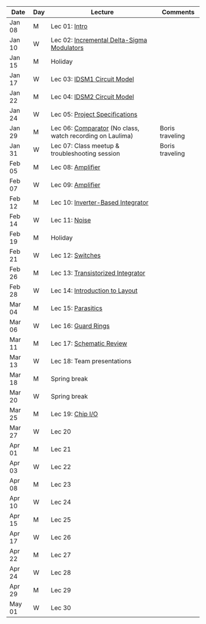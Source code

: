 | Date  | Day  | Lecture  | Comments  |
|---|---|---|---|
|Jan 08	|M |Lec 01: [Intro](/1_Lectures/pdf/LEC01.pdf) |   |
|Jan 10	|W |Lec 02: [Incremental Delta-Sigma Modulators](/1_Lectures/pdf/LEC02.pdf) |   |
|Jan 15	|M |Holiday  |   |
|Jan 17	|W |Lec 03: [IDSM1 Circuit Model](/1_Lectures/pdf/LEC03.pdf) |   |
|Jan 22	|M |Lec 04: [IDSM2 Circuit Model](/1_Lectures/pdf/LEC04.pdf) |   |
|Jan 24	|W |Lec 05: [Project Specifications](/1_Lectures/pdf/LEC05.pdf)   |   |
|Jan 29	|M |Lec 06: [Comparator](/1_Lectures/pdf/LEC05.pdf) (No class, watch recording on Laulima)   |Boris traveling   |
|Jan 31	|W |Lec 07: Class meetup & troubleshooting session   |Boris traveling   |
|Feb 05	|M |Lec 08: [Amplifier](/1_Lectures/pdf/LEC08.pdf)   |   |
|Feb 07	|W |Lec 09: [Amplifier](/1_Lectures/pdf/LEC09.pdf)   |   |
|Feb 12	|M |Lec 10: [Inverter-Based Integrator](/1_Lectures/pdf/LEC10.pdf) |   |
|Feb 14	|W |Lec 11: [Noise](/1_Lectures/pdf/LEC11.pdf)    |   |
|Feb 19	|M |Holiday  |   |
|Feb 21	|W |Lec 12: [Switches](/1_Lectures/pdf/LEC12.pdf)   |   |
|Feb 26	|M |Lec 13: [Transistorized Integrator](/1_Lectures/pdf/LEC13.pdf)   |   |
|Feb 28	|W |Lec 14: [Introduction to Layout](/1_Lectures/pdf/LEC14.pdf)   |   |
|Mar 04	|M |Lec 15: [Parasitics](/1_Lectures/pdf/LEC15.pdf)   |   |
|Mar 06	|W |Lec 16: [Guard Rings](/1_Lectures/pdf/LEC16.pdf)   |   |
|Mar 11	|M |Lec 17: [Schematic Review](/1_Lectures/pdf/LEC17.pdf) |   |
|Mar 13	|W |Lec 18: Team presentations   |   |
|Mar 18	|M |Spring break   |   |
|Mar 20	|W |Spring break   |   |
|Mar 25	|M |Lec 19: [Chip I/O](/1_Lectures/pdf/LEC19.pdf)   |   |
|Mar 27	|W |Lec 20   |   |
|Apr 01	|M |Lec 21   |   |
|Apr 03	|W |Lec 22   |   |
|Apr 08	|M |Lec 23   |   |
|Apr 10	|W |Lec 24   |   |
|Apr 15	|M |Lec 25   |   |
|Apr 17	|W |Lec 26   |   |
|Apr 22	|M |Lec 27   |   |
|Apr 24	|W |Lec 28   |   |
|Apr 29	|M |Lec 29   |   |
|May 01	|W |Lec 30   |   |